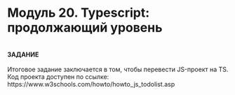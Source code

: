 # Модуль 20. Typescript: продолжающий уровень
<br>
<b>ЗАДАНИЕ</b><br><br>
Итоговое задание заключается в том, чтобы перевести JS-проект на TS. 
Код проекта доступен по ссылке: https://www.w3schools.com/howto/howto_js_todolist.asp
